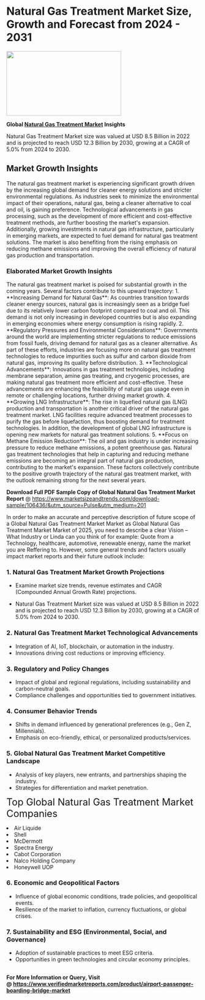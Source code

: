 <H1>Natural Gas Treatment Market Size, Growth and Forecast from 2024 - 2031</H1><img class="aligncenter size-medium wp-image-584254" src="https://thirdeyenews.in/wp-content/uploads/2024/09/Global-Market-Research-300x168.jpeg" alt="" width="300" height="168" /><p><strong>Global&nbsp;<a href="https://www.marketsizeandtrends.com/download-sample/106436/&amp;utm_source=Pulse&amp;utm_medium=201">Natural Gas Treatment Market</a> Insights</strong></p><p>Natural Gas Treatment Market size was valued at USD 8.5 Billion in 2022 and is projected to reach USD 12.3 Billion by 2030, growing at a CAGR of 5.0% from 2024 to 2030.</p><p><h2>Market Growth Insights</h2> The natural gas treatment market is experiencing significant growth driven by the increasing global demand for cleaner energy solutions and stricter environmental regulations. As industries seek to minimize the environmental impact of their operations, natural gas, being a cleaner alternative to coal and oil, is gaining preference. Technological advancements in gas processing, such as the development of more efficient and cost-effective treatment methods, are further boosting the market's expansion. Additionally, growing investments in natural gas infrastructure, particularly in emerging markets, are expected to fuel demand for natural gas treatment solutions. The market is also benefiting from the rising emphasis on reducing methane emissions and improving the overall efficiency of natural gas production and transportation. <h3>Elaborated Market Growth Insights</h3> The natural gas treatment market is poised for substantial growth in the coming years. Several factors contribute to this upward trajectory: 1. **Increasing Demand for Natural Gas**: As countries transition towards cleaner energy sources, natural gas is increasingly seen as a bridge fuel due to its relatively lower carbon footprint compared to coal and oil. This demand is not only increasing in developed countries but is also expanding in emerging economies where energy consumption is rising rapidly. 2. **Regulatory Pressures and Environmental Considerations**: Governments around the world are implementing stricter regulations to reduce emissions from fossil fuels, driving demand for natural gas as a cleaner alternative. As part of these efforts, industries are focusing more on natural gas treatment technologies to reduce impurities such as sulfur and carbon dioxide from natural gas, improving its quality before distribution. 3. **Technological Advancements**: Innovations in gas treatment technologies, including membrane separation, amine gas treating, and cryogenic processes, are making natural gas treatment more efficient and cost-effective. These advancements are enhancing the feasibility of natural gas usage even in remote or challenging locations, further driving market growth. 4. **Growing LNG Infrastructure**: The rise in liquefied natural gas (LNG) production and transportation is another critical driver of the natural gas treatment market. LNG facilities require advanced treatment processes to purify the gas before liquefaction, thus boosting demand for treatment technologies. In addition, the development of global LNG infrastructure is opening new markets for natural gas treatment solutions. 5. **Focus on Methane Emission Reduction**: The oil and gas industry is under increasing pressure to reduce methane emissions, a potent greenhouse gas. Natural gas treatment technologies that help in capturing and reducing methane emissions are becoming an integral part of natural gas production, contributing to the market's expansion. These factors collectively contribute to the positive growth trajectory of the natural gas treatment market, with the outlook remaining strong for the next several years. </p><p><span class=""><strong>Download Full PDF Sample Copy of Global Natural Gas Treatment Market Report</strong> @ <a href="https://www.marketsizeandtrends.com/download-sample/106436/&amp;utm_source=Pulse&amp;utm_medium=201" target="_blank">https://www.marketsizeandtrends.com/download-sample/106436/&amp;utm_source=Pulse&amp;utm_medium=201</a></span></p><p>In order to make an accurate and perceptive description of future scope of a Global&nbsp;Natural Gas Treatment Market Market as Global&nbsp;Natural Gas Treatment Market Market of 2025, you need to describe a clear Vision &ndash; What Industry or Linda can you think of for example: Quote from a Technology, healthcare, automotive, renewable energy, name the market you are Reffering to. However, some general trends and factors usually impact market reports and their future outlook include:</p><h3>1.&nbsp;<strong>Natural Gas Treatment Market Growth Projections</strong></h3><ul><li>Examine market size trends, revenue estimates and CAGR (Compounded Annual Growth Rate) projections.</li><li><p>Natural Gas Treatment Market size was valued at USD 8.5 Billion in 2022 and is projected to reach USD 12.3 Billion by 2030, growing at a CAGR of 5.0% from 2024 to 2030.</p></li></ul><h3>2.&nbsp;<strong>Natural Gas Treatment Market Technological Advancements</strong></h3><ul><li>Integration of AI, IoT, blockchain, or automation in the industry.</li><li>Innovations driving cost reductions or improving efficiency.</li></ul><h3>3.&nbsp;<strong>Regulatory and Policy Changes</strong></h3><ul><li>Impact of global and regional regulations, including sustainability and carbon-neutral goals.</li><li>Compliance challenges and opportunities tied to government initiatives.</li></ul><h3>4.&nbsp;<strong>Consumer Behavior Trends</strong></h3><ul><li>Shifts in demand influenced by generational preferences (e.g., Gen Z, Millennials).</li><li>Emphasis on eco-friendly, ethical, or personalized products/services.</li></ul><h3>5.&nbsp;<strong>Global Natural Gas Treatment Market Competitive Landscape</strong></h3><ul><li>Analysis of key players, new entrants, and partnerships shaping the industry.</li><li>Strategies for differentiation and market penetration.</li></ul><p data-pm-slice="1 1 []"><span style="color: inherit; font-family: inherit; font-size: 25px;">Top Global Natural Gas Treatment Market Companies</span></p><div class="" data-test-id=""><p><li>Air Liquide</li><li> Shell</li><li> McDermott</li><li> Spectra Energy</li><li> Cabot Corporation</li><li> Nalco Holding Company</li><li> Honeywell UOP</li></p></div><h3>6.&nbsp;<strong>Economic and Geopolitical Factors</strong></h3><ul><li>Influence of global economic conditions, trade policies, and geopolitical events.</li><li>Resilience of the market to inflation, currency fluctuations, or global crises.</li></ul><h3>7.&nbsp;<strong>Sustainability and ESG (Environmental, Social, and Governance)</strong></h3><ul><li>Adoption of sustainable practices to meet ESG criteria.</li><li>Opportunities in green technologies and circular economy principles.</li></ul><h2><strong style="font-size: 14px;">For More Information or Query, Visit @&nbsp;</strong><a style="background-color: #ffffff; font-size: 14px;" href="https://www.marketsizeandtrends.com/report/natural-gas-treatment-market/" target="_blank">https://www.verifiedmarketreports.com/product/airport-passenger-boarding-bridge-market</a></h2>
